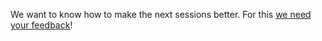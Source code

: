 We want to know how to make the next sessions better.
For this [we need your feedback](https://docs.google.com/forms/d/e/1FAIpQLSdpyEpCW0yxJBSDa7Iq95JUCe5YNnRpxOD31ol4ezpKWnqrhA/viewform)!

